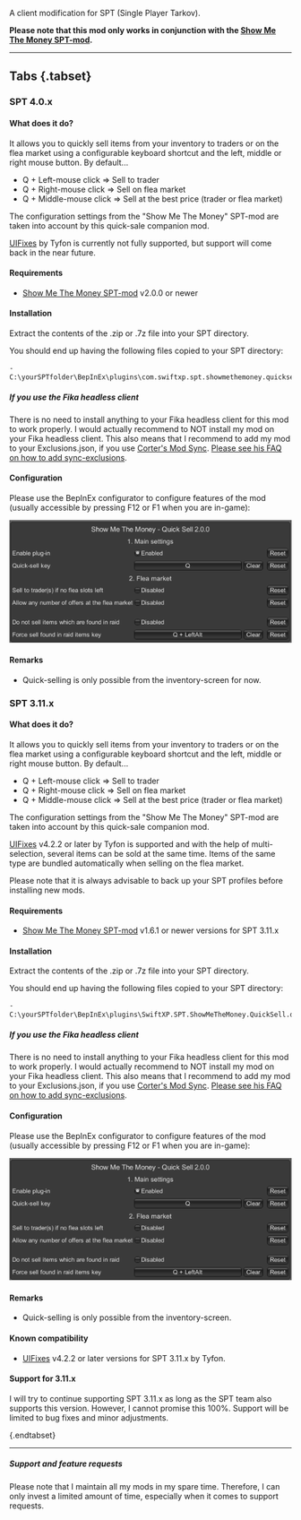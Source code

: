 A client modification for SPT (Single Player Tarkov).

**Please note that this mod only works in conjunction with the [Show Me The Money SPT-mod](https://forge.sp-tarkov.com/mod/2299/show-me-the-money).**

___

## Tabs {.tabset}

### SPT 4.0.x
#### What does it do?

It allows you to quickly sell items from your inventory to traders or on the flea market using a configurable keyboard shortcut and the left, middle or right mouse button. By default...

- Q + Left-mouse click => Sell to trader
- Q + Right-mouse click => Sell on flea market
- Q + Middle-mouse click => Sell at the best price (trader or flea market)

The configuration settings from the "Show Me The Money" SPT-mod are taken into account by this quick-sale companion mod.

[UIFixes](https://forge.sp-tarkov.com/mod/1342/ui-fixes) by Tyfon is currently not fully supported, but support will come back in the near future.

#### Requirements

- [Show Me The Money SPT-mod](https://forge.sp-tarkov.com/mod/2299/show-me-the-money) v2.0.0 or newer

#### Installation

Extract the contents of the .zip or .7z file into your SPT directory. 

You should end up having the following files copied to your SPT directory:
```
- C:\yourSPTfolder\BepInEx\plugins\com.swiftxp.spt.showmethemoney.quicksell\SwiftXP.SPT.ShowMeTheMoney.QuickSell.Client.dll
```

##### If you use the Fika headless client

There is no need to install anything to your Fika headless client for this mod to work properly. I would actually recommend to NOT install my mod on your Fika headless client. This also means that I recommend to add my mod to your Exclusions.json, if you use [Corter's Mod Sync](https://github.com/c-orter/ModSync). [Please see his FAQ on how to add sync-exclusions](https://github.com/c-orter/ModSync/wiki/Configuration#exclusions).

#### Configuration

Please use the BepInEx configurator to configure features of the mod (usually accessible by pressing F12 or F1 when you are in-game):

![BepInEx Plugin Configuration](https://raw.githubusercontent.com/swiftxp-hub/spt-show-me-the-money-quick-sell/refs/heads/main/Assets/plugin-configuration.png)

#### Remarks

- Quick-selling is only possible from the inventory-screen for now.

### SPT 3.11.x
#### What does it do?

It allows you to quickly sell items from your inventory to traders or on the flea market using a configurable keyboard shortcut and the left, middle or right mouse button. By default...

- Q + Left-mouse click => Sell to trader
- Q + Right-mouse click => Sell on flea market
- Q + Middle-mouse click => Sell at the best price (trader or flea market)

The configuration settings from the "Show Me The Money" SPT-mod are taken into account by this quick-sale companion mod.

[UIFixes](https://forge.sp-tarkov.com/mod/1342/ui-fixes) v4.2.2 or later by Tyfon is supported and with the help of multi-selection, several items can be sold at the same time. Items of the same type are bundled automatically when selling on the flea market.

Please note that it is always advisable to back up your SPT profiles before installing new mods.

#### Requirements

- [Show Me The Money SPT-mod](https://forge.sp-tarkov.com/mod/2299/show-me-the-money) v1.6.1 or newer versions for SPT 3.11.x

#### Installation

Extract the contents of the .zip or .7z file into your SPT directory. 

You should end up having the following files copied to your SPT directory:
```
- C:\yourSPTfolder\BepInEx\plugins\SwiftXP.SPT.ShowMeTheMoney.QuickSell.dll
```

##### If you use the Fika headless client

There is no need to install anything to your Fika headless client for this mod to work properly. I would actually recommend to NOT install my mod on your Fika headless client. This also means that I recommend to add my mod to your Exclusions.json, if you use [Corter's Mod Sync](https://github.com/c-orter/ModSync). [Please see his FAQ on how to add sync-exclusions](https://github.com/c-orter/ModSync/wiki/Configuration#exclusions).

#### Configuration

Please use the BepInEx configurator to configure features of the mod (usually accessible by pressing F12 or F1 when you are in-game):

![BepInEx Plugin Configuration](https://raw.githubusercontent.com/swiftxp-hub/spt-show-me-the-money-quick-sell/refs/heads/main-spt311/Assets/plugin-configuration.png)

#### Remarks

- Quick-selling is only possible from the inventory-screen.

#### Known compatibility

- [UIFixes](https://forge.sp-tarkov.com/mod/1342/ui-fixes) v4.2.2 or later versions for SPT 3.11.x by Tyfon. 

#### Support for 3.11.x

I will try to continue supporting SPT 3.11.x as long as the SPT team also supports this version. However, I cannot promise this 100%. Support will be limited to bug fixes and minor adjustments.

{.endtabset}

___

##### Support and feature requests

Please note that I maintain all my mods in my spare time. Therefore, I can only invest a limited amount of time, especially when it comes to support requests.
